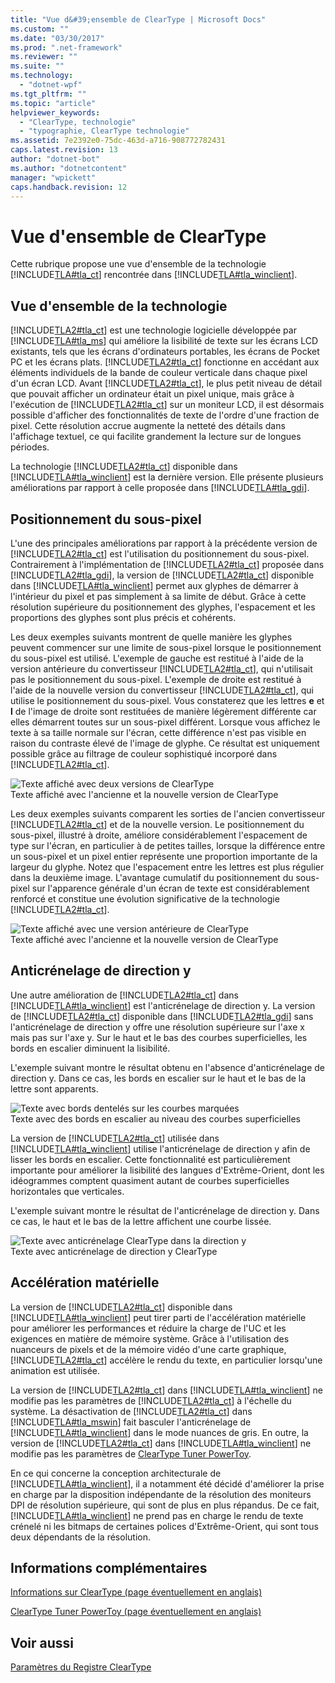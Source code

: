 ```yaml
---
title: "Vue d&#39;ensemble de ClearType | Microsoft Docs"
ms.custom: ""
ms.date: "03/30/2017"
ms.prod: ".net-framework"
ms.reviewer: ""
ms.suite: ""
ms.technology: 
  - "dotnet-wpf"
ms.tgt_pltfrm: ""
ms.topic: "article"
helpviewer_keywords: 
  - "ClearType, technologie"
  - "typographie, ClearType technologie"
ms.assetid: 7e2392e0-75dc-463d-a716-908772782431
caps.latest.revision: 13
author: "dotnet-bot"
ms.author: "dotnetcontent"
manager: "wpickett"
caps.handback.revision: 12
---
```

# Vue d&#39;ensemble de ClearType
Cette rubrique propose une vue d'ensemble de la technologie [!INCLUDE[TLA#tla_ct](../../../../includes/tlasharptla-ct-md.md)] rencontrée dans [!INCLUDE[TLA#tla_winclient](../../../../includes/tlasharptla-winclient-md.md)].  
  
   
  
<a name="overview"></a>   
## Vue d'ensemble de la technologie  
 [!INCLUDE[TLA2#tla_ct](../../../../includes/tla2sharptla-ct-md.md)] est une technologie logicielle développée par [!INCLUDE[TLA#tla_ms](../../../../includes/tlasharptla-ms-md.md)] qui améliore la lisibilité de texte sur les écrans LCD existants, tels que les écrans d'ordinateurs portables, les écrans de Pocket PC et les écrans plats.  [!INCLUDE[TLA2#tla_ct](../../../../includes/tla2sharptla-ct-md.md)] fonctionne en accédant aux éléments individuels de la bande de couleur verticale dans chaque pixel d'un écran LCD.  Avant [!INCLUDE[TLA2#tla_ct](../../../../includes/tla2sharptla-ct-md.md)], le plus petit niveau de détail que pouvait afficher un ordinateur était un pixel unique, mais grâce à l'exécution de [!INCLUDE[TLA2#tla_ct](../../../../includes/tla2sharptla-ct-md.md)] sur un moniteur LCD, il est désormais possible d'afficher des fonctionnalités de texte de l'ordre d'une fraction de pixel.  Cette résolution accrue augmente la netteté des détails dans l'affichage textuel, ce qui facilite grandement la lecture sur de longues périodes.  
  
 La technologie [!INCLUDE[TLA2#tla_ct](../../../../includes/tla2sharptla-ct-md.md)] disponible dans [!INCLUDE[TLA#tla_winclient](../../../../includes/tlasharptla-winclient-md.md)] est la dernière version. Elle présente plusieurs améliorations par rapport à celle proposée dans [!INCLUDE[TLA#tla_gdi](../../../../includes/tlasharptla-gdi-md.md)].  
  
<a name="sub-pixel_positioning"></a>   
## Positionnement du sous\-pixel  
 L'une des principales améliorations par rapport à la précédente version de [!INCLUDE[TLA2#tla_ct](../../../../includes/tla2sharptla-ct-md.md)] est l'utilisation du positionnement du sous\-pixel.  Contrairement à l'implémentation de [!INCLUDE[TLA2#tla_ct](../../../../includes/tla2sharptla-ct-md.md)] proposée dans [!INCLUDE[TLA2#tla_gdi](../../../../includes/tla2sharptla-gdi-md.md)], la version de [!INCLUDE[TLA2#tla_ct](../../../../includes/tla2sharptla-ct-md.md)] disponible dans [!INCLUDE[TLA#tla_winclient](../../../../includes/tlasharptla-winclient-md.md)] permet aux glyphes de démarrer à l'intérieur du pixel et pas simplement à sa limite de début.  Grâce à cette résolution supérieure du positionnement des glyphes, l'espacement et les proportions des glyphes sont plus précis et cohérents.  
  
 Les deux exemples suivants montrent de quelle manière les glyphes peuvent commencer sur une limite de sous\-pixel lorsque le positionnement du sous\-pixel est utilisé.  L'exemple de gauche est restitué à l'aide de la version antérieure du convertisseur [!INCLUDE[TLA2#tla_ct](../../../../includes/tla2sharptla-ct-md.md)], qui n'utilisait pas le positionnement du sous\-pixel.  L'exemple de droite est restitué à l'aide de la nouvelle version du convertisseur [!INCLUDE[TLA2#tla_ct](../../../../includes/tla2sharptla-ct-md.md)], qui utilise le positionnement du sous\-pixel.  Vous constaterez que les lettres **e** et **l** de l'image de droite sont restituées de manière légèrement différente car elles démarrent toutes sur un sous\-pixel différent.  Lorsque vous affichez le texte à sa taille normale sur l'écran, cette différence n'est pas visible en raison du contraste élevé de l'image de glyphe.  Ce résultat est uniquement possible grâce au filtrage de couleur sophistiqué incorporé dans [!INCLUDE[TLA2#tla_ct](../../../../includes/tla2sharptla-ct-md.md)].  
  
 ![Texte affiché avec deux versions de ClearType](../../../../docs/framework/wpf/advanced/media/wcpsdk-mmgraphics-text-cleartype-overview-01.png "wcpsdk\_mmgraphics\_text\_cleartype\_overview\_01")  
Texte affiché avec l'ancienne et la nouvelle version de ClearType  
  
 Les deux exemples suivants comparent les sorties de l'ancien convertisseur [!INCLUDE[TLA2#tla_ct](../../../../includes/tla2sharptla-ct-md.md)] et de la nouvelle version.  Le positionnement du sous\-pixel, illustré à droite, améliore considérablement l'espacement de type sur l'écran, en particulier à de petites tailles, lorsque la différence entre un sous\-pixel et un pixel entier représente une proportion importante de la largeur du glyphe.  Notez que l'espacement entre les lettres est plus régulier dans la deuxième image.  L'avantage cumulatif du positionnement du sous\-pixel sur l'apparence générale d'un écran de texte est considérablement renforcé et constitue une évolution significative de la technologie [!INCLUDE[TLA2#tla_ct](../../../../includes/tla2sharptla-ct-md.md)].  
  
 ![Texte affiché avec une version antérieure de ClearType](../../../../docs/framework/wpf/advanced/media/wcpsdk-mmgraphics-text-cleartype-overview-02.png "wcpsdk\_mmgraphics\_text\_cleartype\_overview\_02")  
Texte affiché avec l'ancienne et la nouvelle version de ClearType  
  
<a name="y-direction_antialiasing"></a>   
## Anticrénelage de direction y  
 Une autre amélioration de [!INCLUDE[TLA2#tla_ct](../../../../includes/tla2sharptla-ct-md.md)] dans [!INCLUDE[TLA#tla_winclient](../../../../includes/tlasharptla-winclient-md.md)] est l'anticrénelage de direction y.  La version de [!INCLUDE[TLA2#tla_ct](../../../../includes/tla2sharptla-ct-md.md)] disponible dans [!INCLUDE[TLA2#tla_gdi](../../../../includes/tla2sharptla-gdi-md.md)] sans l'anticrénelage de direction y offre une résolution supérieure sur l'axe x mais pas sur l'axe y.  Sur le haut et le bas des courbes superficielles, les bords en escalier diminuent la lisibilité.  
  
 L'exemple suivant montre le résultat obtenu en l'absence d'anticrénelage de direction y.  Dans ce cas, les bords en escalier sur le haut et le bas de la lettre sont apparents.  
  
 ![Texte avec bords dentelés sur les courbes marquées](../../../../docs/framework/wpf/advanced/media/wcpsdk-mmgraphics-text-cleartype-overview-03.png "wcpsdk\_mmgraphics\_text\_cleartype\_overview\_03")  
Texte avec des bords en escalier au niveau des courbes superficielles  
  
 La version de [!INCLUDE[TLA2#tla_ct](../../../../includes/tla2sharptla-ct-md.md)] utilisée dans [!INCLUDE[TLA#tla_winclient](../../../../includes/tlasharptla-winclient-md.md)] utilise l'anticrénelage de direction y afin de lisser les bords en escalier.  Cette fonctionnalité est particulièrement importante pour améliorer la lisibilité des langues d'Extrême\-Orient, dont les idéogrammes comptent quasiment autant de courbes superficielles horizontales que verticales.  
  
 L'exemple suivant montre le résultat de l'anticrénelage de direction y.  Dans ce cas, le haut et le bas de la lettre affichent une courbe lissée.  
  
 ![Texte avec anticrénelage ClearType dans la direction y](../../../../docs/framework/wpf/advanced/media/wcpsdk-mmgraphics-text-cleartype-overview-04.png "wcpsdk\_mmgraphics\_text\_cleartype\_overview\_04")  
Texte avec anticrénelage de direction y ClearType  
  
<a name="hardware_acceleration"></a>   
## Accélération matérielle  
 La version de [!INCLUDE[TLA2#tla_ct](../../../../includes/tla2sharptla-ct-md.md)] disponible dans [!INCLUDE[TLA#tla_winclient](../../../../includes/tlasharptla-winclient-md.md)] peut tirer parti de l'accélération matérielle pour améliorer les performances et réduire la charge de l'UC et les exigences en matière de mémoire système.  Grâce à l'utilisation des nuanceurs de pixels et de la mémoire vidéo d'une carte graphique, [!INCLUDE[TLA2#tla_ct](../../../../includes/tla2sharptla-ct-md.md)] accélère le rendu du texte, en particulier lorsqu'une animation est utilisée.  
  
 La version de [!INCLUDE[TLA2#tla_ct](../../../../includes/tla2sharptla-ct-md.md)] dans [!INCLUDE[TLA#tla_winclient](../../../../includes/tlasharptla-winclient-md.md)] ne modifie pas les paramètres de [!INCLUDE[TLA2#tla_ct](../../../../includes/tla2sharptla-ct-md.md)] à l'échelle du système.  La désactivation de [!INCLUDE[TLA2#tla_ct](../../../../includes/tla2sharptla-ct-md.md)] dans [!INCLUDE[TLA#tla_mswin](../../../../includes/tlasharptla-mswin-md.md)] fait basculer l'anticrénelage de [!INCLUDE[TLA#tla_winclient](../../../../includes/tlasharptla-winclient-md.md)] dans le mode nuances de gris. En outre, la version de [!INCLUDE[TLA2#tla_ct](../../../../includes/tla2sharptla-ct-md.md)] dans [!INCLUDE[TLA#tla_winclient](../../../../includes/tlasharptla-winclient-md.md)] ne modifie pas les paramètres de [ClearType Tuner PowerToy](http://www.microsoft.com/typography/ClearTypePowerToy.mspx).  
  
 En ce qui concerne la conception architecturale de [!INCLUDE[TLA#tla_winclient](../../../../includes/tlasharptla-winclient-md.md)], il a notamment été décidé d'améliorer la prise en charge par la disposition indépendante de la résolution des moniteurs DPI de résolution supérieure, qui sont de plus en plus répandus.  De ce fait, [!INCLUDE[TLA#tla_winclient](../../../../includes/tlasharptla-winclient-md.md)] ne prend pas en charge le rendu de texte crénelé ni les bitmaps de certaines polices d'Extrême\-Orient, qui sont tous deux dépendants de la résolution.  
  
<a name="further_information"></a>   
## Informations complémentaires  
 [Informations sur ClearType \(page éventuellement en anglais\)](http://www.microsoft.com/typography/ClearTypeInfo.mspx)  
  
 [ClearType Tuner PowerToy \(page éventuellement en anglais\)](http://www.microsoft.com/typography/ClearTypePowerToy.mspx)  
  
## Voir aussi  
 [Paramètres du Registre ClearType](../../../../docs/framework/wpf/advanced/cleartype-registry-settings.md)